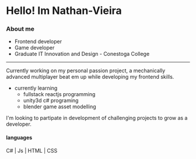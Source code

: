 # Hello! Im Nathan-Vieira
### About me

- Frontend developer
- Game developer
- Graduate IT Innovation and Design - Conestoga College
***

Currently working on my personal passion project, a mechanically advanced multiplayer beat em up while developing my frontend skills.

- currently learning
  - fullstack reactjs programming
  - unity3d c# programing
  - blender game asset modelling
 
I'm looking to partipate in development of challenging projects to grow as a developer.

#### languages
C# | Js | HTML | CSS
